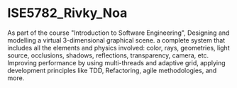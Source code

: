 # ISE5782_Rivky_Noa
As part of the course "Introduction to Software Engineering", Designing and modelling a virtual 3-dimensional graphical scene. a complete system that includes all the elements and physics involved: color, rays, geometries, light source, occlusions, shadows, reflections, transparency, camera, etc. Improving performance by using multi-threads and adaptive grid, applying development principles like TDD, Refactoring, agile methodologies, and more.
